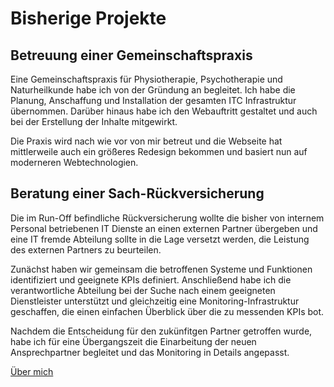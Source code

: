 # Bisherige Projekte

## Betreuung einer Gemeinschaftspraxis

Eine Gemeinschaftspraxis für Physiotherapie, Psychotherapie und Naturheilkunde
habe ich von der Gründung an begleitet. Ich habe die Planung, Anschaffung und
Installation der gesamten ITC Infrastruktur übernommen. Darüber hinaus habe ich
den Webauftritt gestaltet und auch bei der Erstellung der Inhalte mitgewirkt.

Die Praxis wird nach wie vor von mir betreut und die Webseite hat mittlerweile
auch ein größeres Redesign bekommen und basiert nun auf moderneren
Webtechnologien.

## Beratung einer Sach-Rückversicherung

Die im Run-Off befindliche Rückversicherung wollte die bisher von internem
Personal betriebenen IT Dienste an einen externen Partner übergeben und eine IT
fremde Abteilung sollte in die Lage versetzt werden, die Leistung des externen
Partners zu beurteilen.

Zunächst haben wir gemeinsam die betroffenen Systeme und Funktionen
identifiziert und geeignete KPIs definiert. Anschließend habe ich die
verantwortliche Abteilung bei der Suche nach einem geeigneten Dienstleister
unterstützt und gleichzeitig eine Monitoring-Infrastruktur geschaffen, die
einen einfachen Überblick über die zu messenden KPIs bot.

Nachdem die Entscheidung für den zukünfitgen Partner getroffen wurde, habe ich
für eine Übergangszeit die Einarbeitung der neuen Ansprechpartner begleitet und
das Monitoring in Details angepasst.

[Über mich](/index.html)
